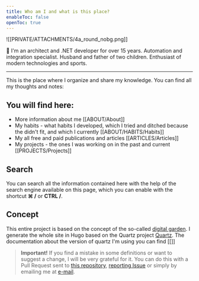 ```yaml
---
title: Who am I and what is this place?
enableToc: false
openToc: true
---
```


![[PRIVATE/ATTACHMENTS/4a_round_nobg.png]]

👋 I'm an architect and .NET developer for over 15 years. Automation and integration specialist. Husband and father of two children. Enthusiast of modern technologies and sports.

---
This is the place where I organize and share my knowledge. You can find all my thoughts and notes:

## You will find here:
* More information about me [[ABOUT/About]]
* My habits - what habits I developed, which I tried and ditched because the didn't fit, and which I currently [[ABOUT/HABITS/Habits]]
* My all free and paid publications and articles [[ARTICLES/Articles]]
* My projects - the ones I was working on in the past and current [[PROJECTS/Projects]]

## Search

You can search all the information contained here with the help of the search engine available on this page, which you can enable with the shortcut **⌘ /** or **CTRL /**.

## Concept

This entire project is based on the concept of the so-called [digital garden](https://joelhooks.com/digital-garden). I generate the whole site in Hugo based on the Quartz project [Quartz](https://quartz.jzhao.xyz/). The documentation about the version of quartz I'm using you can find [[]]

> **Important!** If you find a mistake in some definitions or want to suggest a change, I will be very grateful for it. You can do this with a Pull Request sent to [this repository](https://github.com/plipowczan/brain), [reporting Issue](https://github.com/plipowczan/brain/issues/new) or simply by emailing me at [e-mail](mailto:pawel@lipowczan.pl).
